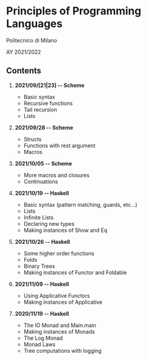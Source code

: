 # Principles of Programming Languages
Politecnico di Milano

AY 2021/2022


Contents
--------

1. **2021/09/[21|23] -- Scheme**
    * Basic syntax
    * Recursive functions
    * Tail recursion
    * Lists

1. **2021/09/28 -- Scheme**
    * Structs
    * Functions with rest argument
    * Macros

1. **2021/10/05 -- Scheme**
    * More macros and closures
    * Continuations

1. **2021/10/19 -- Haskell**
    * Basic syntax (pattern matching, guards, etc...)
    * Lists
    * Infinite Lists
    * Declaring new types
    * Making instances of Show and Eq

1. **2021/10/26 -- Haskell**
    * Some higher order functions
    * Folds
    * Binary Trees
    * Making instances of Functor and Foldable

1. **2021/11/09 -- Haskell**
    * Using Applicative Functors
    * Making instances of Applicative

1. **2020/11/19 -- Haskell**
    * The IO Monad and Main.main
    * Making instances of Monads
    * The Log Monad
    * Monad Laws
    * Tree computations with logging
